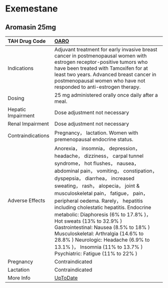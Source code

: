 # Exemestane

## Aromasin 25mg

| TAH Drug Code      | [OARO](https://www.tahsda.org.tw/drugs/hissearch.php?drug_code=OARO)                                                                                                                                                                                                                                                                                                                                                                                                                                                                                                                                             |
|:-------------------|:-----------------------------------------------------------------------------------------------------------------------------------------------------------------------------------------------------------------------------------------------------------------------------------------------------------------------------------------------------------------------------------------------------------------------------------------------------------------------------------------------------------------------------------------------------------------------------------------------------------------|
| Indications        | Adjuvant treatment for early invasive breast cancer in postmenopausal women with estrogen receptor-positive tumors who have been treated with Tamoxifen for at least two years. Advanced breast cancer in postmenopausal women who have not responded to anti-estrogen therapy.                                                                                                                                                                                                                                                                                                                                  |
| Dosing             | 25 mg administered orally once daily after a meal.                                                                                                                                                                                                                                                                                                                                                                                                                                                                                                                                                               |
| Hepatic Impairment | Dose adjustment not necessary                                                                                                                                                                                                                                                                                                                                                                                                                                                                                                                                                                                    |
| Renal Impairment   | Dose adjustment not necessary                                                                                                                                                                                                                                                                                                                                                                                                                                                                                                                                                                                    |
| Contraindications  | Pregnancy， lactation. Women with premenopausal endocrine status.                                                                                                                                                                                                                                                                                                                                                                                                                                                                                                                                                |
| Adverse Effects    | Anorexia， insomnia， depression， headache， dizziness， carpal tunnel syndrome， hot flushes， nausea， abdominal pain， vomiting， constipation， dyspepsia， diarrhea， increased sweating， rash， alopecia， joint & musculoskeletal pain， fatigue， pain， peripheral oedema. Rarely， hepatitis including cholestatic hepatitis. Endocrine metabolic: Diaphoresis (6% to 17.8% )， Hot sweats (13% to 32.9% ) Gastrointestinal: Nausea (8.5% to 18% ) Musculoskeletal: Arthralgia (14.6% to 28.8% ) Neurologic: Headache (6.9% to 13.1% )， Insomnia (11% to 13.7% ) Psychiatric: Fatigue (11% to 22% ) |
| Pregnancy          | Contraindicated                                                                                                                                                                                                                                                                                                                                                                                                                                                                                                                                                                                                  |
| Lactation          | Contraindicated                                                                                                                                                                                                                                                                                                                                                                                                                                                                                                                                                                                                  |
| More Info          | [UpToDate](https://www.uptodate.com/contents/exemestane-drug-information)                                                                                                                                                                                                                                                                                                                                                                                                                                                                                                                                        |

